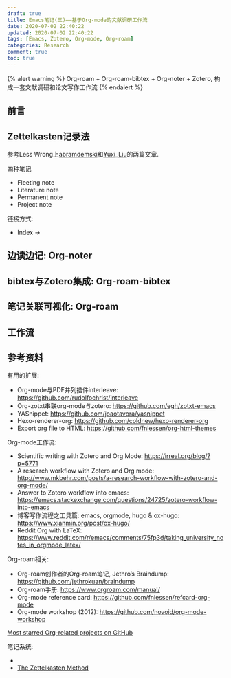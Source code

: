```yaml
---
draft: true
title: Emacs笔记(三)——基于Org-mode的文献调研工作流
date: 2020-07-02 22:40:22
updated: 2020-07-02 22:40:22
tags: [Emacs, Zotero, Org-mode, Org-roam]
categories: Research
comment: true
toc: true
---
```


{% alert warning %}
Org-roam + Org-roam-bibtex + Org-noter + Zotero, 构成一套文献调研和论文写作工作流
{% endalert %}
<!--more-->

## 前言

## Zettelkasten记录法

参考Less Wrong上[abramdemski](https://www.lesswrong.com/posts/NfdHG6oHBJ8Qxc26s/the-zettelkasten-method-1)和[Yuxi_Liu](https://www.lesswrong.com/posts/T382CLwAjsy3fmecf/how-to-take-smart-notes-ahrens-2017)的两篇文章.

四种笔记

- Fleeting note
- Literature note
- Permanent note
- Project note

链接方式:

- Index ->

## 边读边记: Org-noter

## bibtex与Zotero集成: Org-roam-bibtex

## 笔记关联可视化: Org-roam

## 工作流

## 参考资料

有用的扩展:

- Org-mode与PDF并列插件interleave: <https://github.com/rudolfochrist/interleave>
- Org-zotxt串联org-mode与zotero:  <https://github.com/egh/zotxt-emacs>
- YASnippet: <https://github.com/joaotavora/yasnippet>
- Hexo-renderer-org: <https://github.com/coldnew/hexo-renderer-org>
- Export org file to HTML: <https://github.com/fniessen/org-html-themes>

Org-mode工作流:

- Scientific writing with Zotero and Org Mode: <https://irreal.org/blog/?p=5771>
- A research workflow with Zotero and Org mode: <http://www.mkbehr.com/posts/a-research-workflow-with-zotero-and-org-mode/>
- Answer to Zotero workflow into emacs: <https://emacs.stackexchange.com/questions/24725/zotero-workflow-into-emacs>
- 博客写作流程之工具篇: emacs, orgmode, hugo & ox-hugo: <https://www.xianmin.org/post/ox-hugo/>
- Reddit Org with LaTeX: <https://www.reddit.com/r/emacs/comments/75fp3d/taking_university_notes_in_orgmode_latex/>

Org-roam相关:

- Org-roam创作者的Org-roam笔记, Jethro’s Braindump: <https://github.com/jethrokuan/braindump>
- Org-roam手册: <https://www.orgroam.com/manual/>
- Org-mode reference card: <https://github.com/fniessen/refcard-org-mode>
- Org-mode workshop (2012): <https://github.com/novoid/org-mode-workshop>

[Most starred Org-related projects on GitHub](https://github.com/search?l=Emacs+Lisp&o=desc&q=org-mode&s=stars&type=Repositories)

笔记系统:

-
- [The Zettelkasten Method]()
